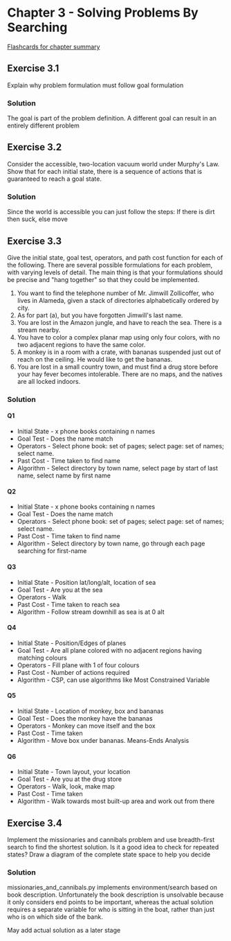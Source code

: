 # Chapter 3 - Solving Problems By Searching #
[Flashcards for chapter summary](http://www.cram.com/flashcards/chapter-3-7507199)


## Exercise 3.1 ##
Explain why problem formulation must follow goal formulation

### Solution ###
The goal is part of the problem definition. A different goal can result in an entirely different problem


## Exercise 3.2 ##
Consider the accessible, two-location vacuum world under Murphy's Law. Show that for
each initial state, there is a sequence of actions that is guaranteed to reach a goal state.

### Solution ###
Since the world is accessible you can just follow the steps: If there is dirt then suck, else move


## Exercise 3.3 ##
Give the initial state, goal test, operators, and path cost function for each of the following.
There are several possible formulations for each problem, with varying levels of detail. The
main thing is that your formulations should be precise and "hang together" so that they could be
implemented.

1. You want to find the telephone number of Mr. Jimwill Zollicoffer, who lives in Alameda,
given a stack of directories alphabetically ordered by city.
2. As for part (a), but you have forgotten Jimwill's last name.
3. You are lost in the Amazon jungle, and have to reach the sea. There is a stream nearby.
4. You have to color a complex planar map using only four colors, with no two adjacent
regions to have the same color.
5. A monkey is in a room with a crate, with bananas suspended just out of reach on the ceiling.
He would like to get the bananas.
6. You are lost in a small country town, and must find a drug store before your hay fever
becomes intolerable. There are no maps, and the natives are all locked indoors.

### Solution ###
#### Q1 ####
  * Initial State - x phone books containing n names
  * Goal Test - Does the name match
  * Operators - Select phone book: set of pages; select page: set of names; select name.
  * Past Cost - Time taken to find name
  * Algorithm - Select directory by town name, select page by start of last name, select name by first name

#### Q2 ####
  * Initial State - x phone books containing n names
  * Goal Test - Does the name match
  * Operators - Select phone book: set of pages; select page: set of names; select name.
  * Past Cost - Time taken to find name
  * Algorithm - Select directory by town name, go through each page searching for first-name

#### Q3 ####
  * Initial State - Position lat/long/alt, location of sea
  * Goal Test - Are you at the sea
  * Operators - Walk
  * Past Cost - Time taken to reach sea
  * Algorithm - Follow stream downhill as sea is at 0 alt

#### Q4 ####
  * Initial State - Position/Edges of planes
  * Goal Test - Are all plane colored with no adjacent regions having matching colours
  * Operators - Fill plane with 1 of four colours
  * Past Cost - Number of actions required
  * Algorithm - CSP, can use algorithms like Most Constrained Variable

#### Q5 ####
  * Initial State - Location of monkey, box and bananas
  * Goal Test - Does the monkey have the bananas
  * Operators - Monkey can move itself and the box
  * Past Cost - Time taken
  * Algorithm - Move box under bananas. Means-Ends Analysis

#### Q6 ####
  * Initial State - Town layout, your location
  * Goal Test - Are you at the drug store
  * Operators - Walk, look, make map
  * Past Cost - Time taken
  * Algorithm - Walk towards most built-up area and work out from there


## Exercise 3.4 ##
Implement the missionaries and cannibals problem and use breadth-first search to find the
shortest solution. Is it a good idea to check for repeated states? Draw a diagram of the complete
state space to help you decide

### Solution ###
missionaries_and_cannibals.py implements environment/search based on book description. Unfortunately the book
description is unsolvable because it only considers end points to be important, whereas the actual solution requires
a separate variable for who is sitting in the boat, rather than just who is on which side of the bank.

May add actual solution as a later stage